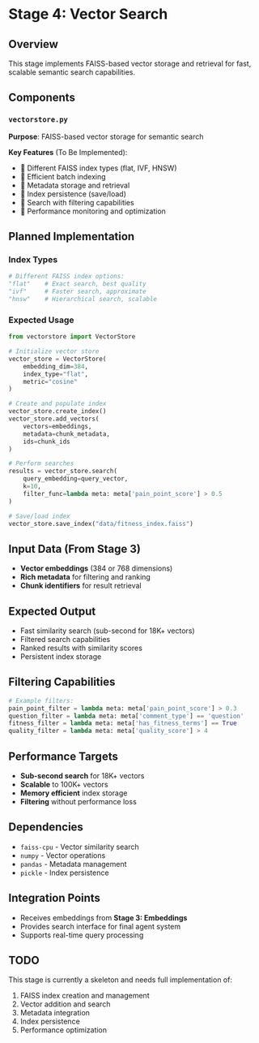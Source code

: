 # Stage 4: Vector Search

## Overview
This stage implements FAISS-based vector storage and retrieval for fast, scalable semantic search capabilities.

## Components

### `vectorstore.py`
**Purpose**: FAISS-based vector storage for semantic search

**Key Features** (To Be Implemented):
- 🔄 Different FAISS index types (flat, IVF, HNSW)
- 🔄 Efficient batch indexing
- 🔄 Metadata storage and retrieval
- 🔄 Index persistence (save/load)
- 🔄 Search with filtering capabilities
- 🔄 Performance monitoring and optimization

## Planned Implementation

### Index Types
```python
# Different FAISS index options:
"flat"    # Exact search, best quality
"ivf"     # Faster search, approximate
"hnsw"    # Hierarchical search, scalable
```

### Expected Usage
```python
from vectorstore import VectorStore

# Initialize vector store
vector_store = VectorStore(
    embedding_dim=384,
    index_type="flat",
    metric="cosine"
)

# Create and populate index
vector_store.create_index()
vector_store.add_vectors(
    vectors=embeddings,
    metadata=chunk_metadata,
    ids=chunk_ids
)

# Perform searches
results = vector_store.search(
    query_embedding=query_vector,
    k=10,
    filter_func=lambda meta: meta['pain_point_score'] > 0.5
)

# Save/load index
vector_store.save_index("data/fitness_index.faiss")
```

## Input Data (From Stage 3)
- **Vector embeddings** (384 or 768 dimensions)
- **Rich metadata** for filtering and ranking
- **Chunk identifiers** for result retrieval

## Expected Output
- Fast similarity search (sub-second for 18K+ vectors)
- Filtered search capabilities
- Ranked results with similarity scores
- Persistent index storage

## Filtering Capabilities
```python
# Example filters:
pain_point_filter = lambda meta: meta['pain_point_score'] > 0.3
question_filter = lambda meta: meta['comment_type'] == 'question'
fitness_filter = lambda meta: meta['has_fitness_terms'] == True
quality_filter = lambda meta: meta['quality_score'] > 4
```

## Performance Targets
- **Sub-second search** for 18K+ vectors
- **Scalable** to 100K+ vectors
- **Memory efficient** index storage
- **Filtering** without performance loss

## Dependencies
- `faiss-cpu` - Vector similarity search
- `numpy` - Vector operations
- `pandas` - Metadata management
- `pickle` - Index persistence

## Integration Points
- Receives embeddings from **Stage 3: Embeddings**
- Provides search interface for final agent system
- Supports real-time query processing

## TODO
This stage is currently a skeleton and needs full implementation of:
1. FAISS index creation and management
2. Vector addition and search
3. Metadata integration
4. Index persistence
5. Performance optimization
